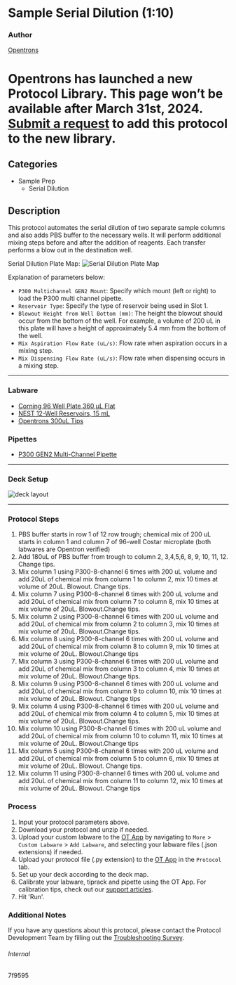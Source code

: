 # Sample Serial Dilution (1:10)

### Author
[Opentrons](https://opentrons.com/)


# Opentrons has launched a new Protocol Library. This page won’t be available after March 31st, 2024. [Submit a request](https://docs.google.com/forms/d/e/1FAIpQLSdYYp9QCKow4nn0KlCVsMS3HX0eJ0N9O7-erajKvcpT0lWbSg/viewform) to add this protocol to the new library.

## Categories
* Sample Prep
	* Serial Dilution

## Description
This protocol automates the serial dilution of two separate sample columns and also adds PBS buffer to the necessary wells. It will perform additional mixing steps before and after the addition of reagents. Each transfer performs a blow out in the destination well.

Serial Dilution Plate Map:
![Serial Dilution Plate Map](https://opentrons-protocol-library-website.s3.amazonaws.com/custom-README-images/7f9595/7f9595_dilution_map.png)

Explanation of parameters below:
* `P300 Multichannel GEN2 Mount`: Specify which mount (left or right) to load the P300 multi channel pipette.
* `Reservoir Type`: Specify the type of reservoir being used in Slot 1.
* `Blowout Height from Well Bottom (mm)`: The height the blowout should occur from the bottom of the well. For example, a volume of 200 uL in this plate will have a height of approximately 5.4 mm from the bottom of the well.
* `Mix Aspiration Flow Rate (uL/s)`: Flow rate when aspiration occurs in a mixing step.
* `Mix Dispensing Flow Rate (uL/s)`: Flow rate when dispensing occurs in a mixing step.

---

### Labware
* [Corning 96 Well Plate 360 µL Flat](https://labware.opentrons.com/corning_96_wellplate_360ul_flat?category=wellPlate)
* [NEST 12-Well Reservoirs, 15 mL](https://shop.opentrons.com/collections/reservoirs/products/nest-12-well-reservoir-15-ml)
* [Opentrons 300uL Tips](https://shop.opentrons.com/collections/opentrons-tips/products/opentrons-300ul-tips)

### Pipettes
* [P300 GEN2 Multi-Channel Pipette](https://shop.opentrons.com/collections/ot-2-robot/products/8-channel-electronic-pipette)

---

### Deck Setup
![deck layout](https://opentrons-protocol-library-website.s3.amazonaws.com/custom-README-images/7f9595/7f9595.png)

---

### Protocol Steps

1. PBS buffer starts in row 1 of 12 row trough; chemical mix of 200 uL starts in column 1 and column 7 of 96-well Costar microplate (both labwares are Opentron verified)
2. Add 180uL of PBS buffer from trough to column 2, 3,4,5,6, 8, 9, 10, 11, 12. Change tips.
3. Mix column 1 using P300-8-channel 6 times with 200 uL volume and add 20uL of chemical mix from column 1 to column 2, mix 10 times at volume of 20uL. Blowout. Change tips.
4. Mix column 7 using P300-8-channel 6 times with 200 uL volume and add 20uL of chemical mix from column 7 to column 8, mix 10 times at mix volume of 20uL. Blowout.Change tips.
5. Mix column 2 using P300-8-channel 6 times with 200 uL volume and add 20uL of chemical mix from column 2 to column 3, mix 10 times at mix volume of 20uL. Blowout.Change tips.
6. Mix column 8 using P300-8-channel 6 times with 200 uL volume and add 20uL of chemical mix from column 8 to column 9, mix 10 times at mix volume of 20uL. Blowout.Change tips
7. Mix column 3 using P300-8-channel 6 times with 200 uL volume and add 20uL of chemical mix from column 3 to column 4, mix 10 times at mix volume of 20uL. Blowout.Change tips.
8. Mix column 9 using P300-8-channel 6 times with 200 uL volume and add 20uL of chemical mix from column 9 to column 10, mix 10 times at mix volume of 20uL. Blowout. Change tips
9. Mix column 4 using P300-8-channel 6 times with 200 uL volume and add 20uL of chemical mix from column 4 to column 5, mix 10 times at mix volume of 20uL. Blowout.Change tips.
10. Mix column 10 using P300-8-channel 6 times with 200 uL volume and add 20uL of chemical mix from column 10 to column 11, mix 10 times at mix volume of 20uL. Blowout.Change tips
11. Mix column 5 using P300-8-channel 6 times with 200 uL volume and add 20uL of chemical mix from column 5 to column 6, mix 10 times at mix volume of 20uL. Blowout. Change tips.
12. Mix column 11 using P300-8-channel 6 times with 200 uL volume and add 20uL of chemical mix from column 11 to column 12, mix 10 times at mix volume of 20uL. Blowout. Change tips

### Process
1. Input your protocol parameters above.
2. Download your protocol and unzip if needed.
3. Upload your custom labware to the [OT App](https://opentrons.com/ot-app) by navigating to `More` > `Custom Labware` > `Add Labware`, and selecting your labware files (.json extensions) if needed.
4. Upload your protocol file (.py extension) to the [OT App](https://opentrons.com/ot-app) in the `Protocol` tab.
5. Set up your deck according to the deck map.
6. Calibrate your labware, tiprack and pipette using the OT App. For calibration tips, check out our [support articles](https://support.opentrons.com/en/collections/1559720-guide-for-getting-started-with-the-ot-2).
7. Hit 'Run'.

### Additional Notes
If you have any questions about this protocol, please contact the Protocol Development Team by filling out the [Troubleshooting Survey](https://protocol-troubleshooting.paperform.co/).

###### Internal
7f9595